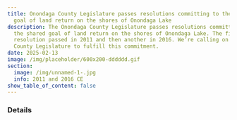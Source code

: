```yaml
---
title: Onondaga County Legislature passes resolutions committing to the shared
  goal of land return on the shores of Onondaga Lake
description: The Onondaga County Legislature passes resolutions committing to
  the shared goal of land return on the shores of Onondaga Lake. The first
  resolution passed in 2011 and then another in 2016. We’re calling on the
  County Legislature to fulfill this commitment.
date: 2025-02-13
image: /img/placeholder/600x200-dddddd.gif
section:
  image: /img/unnamed-1-.jpg
  info: 2011 and 2016 CE
show_table_of_content: false
---
```

### Details
